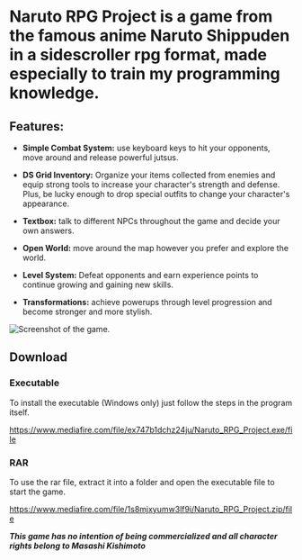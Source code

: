 # **Naruto RPG Project is a game from the famous anime Naruto Shippuden in a sidescroller rpg format, made especially to train my programming knowledge.**

## **Features:**

- **Simple Combat System:** use keyboard keys to hit your opponents, move around and release powerful jutsus.

- **DS Grid Inventory:** Organize your items collected from enemies and equip strong tools to increase your character's strength and defense. Plus, be lucky enough to drop special outfits to change your character's appearance.

- **Textbox:** talk to different NPCs throughout the game and decide your own answers.

- **Open World:** move around the map however you prefer and explore the world.

- **Level System:** Defeat opponents and earn experience points to continue growing and gaining new skills.

- **Transformations:** achieve powerups through level progression and become stronger and more stylish.

![Screenshot of the game.](https://i.imgur.com/Ef06tCZ.png)

## **Download**
### **Executable**
To install the executable (Windows only) just follow the steps in the program itself.

https://www.mediafire.com/file/ex747b1dchz24ju/Naruto_RPG_Project.exe/file

### **RAR**
To use the rar file, extract it into a folder and open the executable file to start the game.

https://www.mediafire.com/file/1s8mjxyumw3lf9i/Naruto_RPG_Project.zip/file

***This game has no intention of being commercialized and all character rights belong to Masashi Kishimoto***
